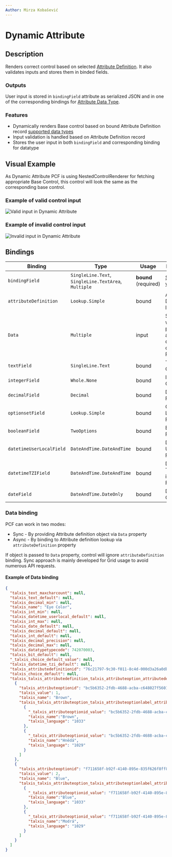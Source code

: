 ```yaml
---
Author: Mirza Kobašević
---
```


# Dynamic Attribute

## Description

Renders correct control based on selected [Attribute Definition](/en/developer-guide/applications/modules/bootstrap/dynamic-attributes/#attribute-definition-talxis-attributedefinition). It also validates inputs and stores them in binded fields.

### Outputs
User input is stored in `bindingField` attribute as serialized JSON and in one of the corresponding bindings for [Attribute Data Type](/en/developer-guide/applications/modules/bootstrap/dynamic-attributes/#data-type-optionset-talxis-datatypetypecode).

### Features

- Dynamically renders Base control based on bound Attribute Definition record [supported data types](/en/developer-guide/applications/modules/bootstrap/dynamic-attributes/#data-type-optionset-talxis-datatypetypecode)
- Input validation is handled based on Attribute Definition record
- Stores the user input in both `bindingField` and corresponding binding for datatype

## Visual Example

As Dynamic Attribute PCF is using NestedControlRenderer for fetching appropriate Base Control, this control will look the same as the corresponding base control.

### Example of valid control input

![Valid input in Dynamic Attribute](/.attachments/applications/Controls/DynamicAttribute/valid.png)

### Example of invalid control input

![Invalid input in Dynamic Attribute](/.attachments/applications/Controls/DynamicAttribute/invalid.png)

## Bindings

| Binding                  | Type                         | Usage      | Description                                                             |
|--------------------------|------------------------------|------------|-------------------------------------------------------------------------|
| `bindingField`           | `SingleLine.Text`, `SingleLine.TextArea`, `Multiple`      | **bound** (required)  | [Serialized value](/en/developer-guide/applications/modules/bootstrap/dynamic-attributes/#serialized-value) |
| `attributeDefinition`    | `Lookup.Simple`              | bound      | Attribute Definition lookup                                             |
| `Data`                   | `Multiple`                   | input      | Static data with prefetched attribute definition object for PCF in Grid |
| `textField`              | `SingleLine.Text`            | bound      | Text Field Output                                                       |
| `integerField`           | `Whole.None`                 | bound      | Integer Field Output                                                    |
| `decimalField`           | `Decimal`                    | bound      | Decimal Field Output                                                    |
| `optionsetField`         | `Lookup.Simple`              | bound      | Optionset Lookup Field Output                                           |
| `booleanField`           | `TwoOptions`                 | bound      | Boolean Field Output                                                    |
| `datetimeUserLocalField` | `DateAndTime.DateAndTime`    | bound      | DateTime User Local Field Output                                        |
| `datetimeTZIField`       | `DateAndTime.DateAndTime`    | bound      | DateTime Time Zone independent Field Output                             |
| `dateField`              | `DateAndTime.DateOnly`       | bound      | Date Field Output                                                       |

### Data binding

PCF can work in two modes:
 - Sync - By providing Attribute definition object via `Data` property
 - Async - By binding to Attribute definition lookup via `attributeDefinition` property

If object is passed to `Data` property, control will ignore `attributeDefinition` binding. Sync approach is mainly developed for Grid usage to avoid numerous API requests.

#### Example of Data binding

```json
{
  "talxis_text_maxcharcount": null,
  "talxis_text_default": null,
  "talxis_decimal_min": null,
  "talxis_name": "Eye Color",
  "talxis_int_min": null,
  "talxis_datetime_userlocal_default": null,
  "talxis_int_max": null,
  "talxis_date_default": null,
  "talxis_decimal_default": null,
  "talxis_int_default": null,
  "talxis_decimal_precision": null,
  "talxis_decimal_max": null,
  "talxis_datatypetypecode": 742070003,
  "talxis_bit_default": null,
  "_talxis_choice_default_value": null,
  "talxis_datetime_tzi_default": null,
  "talxis_attributedefinitionid": "76c21797-9c30-f011-8c4d-000d3a26a0db",
  "talxis_choice_default": null,
  "talxis_talxis_attributedefinition_talxis_attributeoption_attributedefinitionid": [
    {
      "talxis_attributeoptionid": "bc5b6352-2fdb-4688-acba-c648027f5601",
      "talxis_value": 1,
      "talxis_name": "Brown",
      "talxis_talxis_attributeoption_talxis_attributeoptionlabel_attributeoptionid": [
        {
          "_talxis_attributeoptionid_value": "bc5b6352-2fdb-4688-acba-c648027f5601",
          "talxis_name":"Brown",
          "talxis_language": "1033"
        },
        {
          "_talxis_attributeoptionid_value": "bc5b6352-2fdb-4688-acba-c648027f5601",
          "talxis_name":"Hnědá",
          "talxis_language": "1029"
        }
      ]
    },
    {
      "talxis_attributeoptionid": "f711658f-b92f-4140-895e-835f626f8ff8",
      "talxis_value": 2,
      "talxis_name": "Blue",
      "talxis_talxis_attributeoption_talxis_attributeoptionlabel_attributeoptionid": [
        {
          "_talxis_attributeoptionid_value": "f711658f-b92f-4140-895e-835f626f8ff8",
          "talxis_name":"Blue",
          "talxis_language": "1033"
        },
        {
          "_talxis_attributeoptionid_value": "f711658f-b92f-4140-895e-835f626f8ff8",
          "talxis_name":"Modrá",
          "talxis_language": "1029"
        }
      ]
    }
  ]
}
```